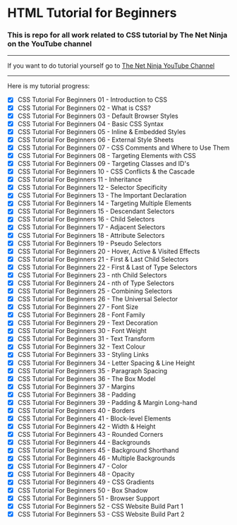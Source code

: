 # HTML Tutorial for Beginners

### This is repo for all work related to CSS tutorial by The Net Ninja on the YouTube channel

---

If you want to do tutorial yourself go to [The Net Ninja YouTube Channel](https://www.youtube.com/playlist?list=PL4cUxeGkcC9gQeDH6xYhmO-db2mhoTSrT "To the site")

---

Here is my tutorial progress:

* [x] CSS Tutorial For Beginners 01 - Introduction to CSS
* [x] CSS Tutorial For Beginners 02 - What is CSS?
* [x] CSS Tutorial For Beginners 03 - Default Browser Styles
* [x] CSS Tutorial For Beginners 04 - Basic CSS Syntax
* [x] CSS Tutorial For Beginners 05 - Inline & Embedded Styles
* [x] CSS Tutorial For Beginners 06 - External Style Sheets
* [x] CSS Tutorial For Beginners 07 - CSS Comments and Where to Use Them
* [x] CSS Tutorial For Beginners 08 - Targeting Elements with CSS
* [x] CSS Tutorial For Beginners 09 - Targeting Classes and ID's
* [x] CSS Tutorial For Beginners 10 - CSS Conflicts & the Cascade
* [x] CSS Tutorial For Beginners 11 - Inheritance
* [x] CSS Tutorial For Beginners 12 - Selector Specificity
* [x] CSS Tutorial For Beginners 13 - The Important Declaration
* [x] CSS Tutorial For Beginners 14 - Targeting Multiple Elements
* [x] CSS Tutorial For Beginners 15 - Descendant Selectors
* [x] CSS Tutorial For Beginners 16 - Child Selectors
* [x] CSS Tutorial For Beginners 17 - Adjacent Selectors
* [x] CSS Tutorial For Beginners 18 - Attribute Selectors
* [x] CSS Tutorial For Beginners 19 - Pseudo Selectors
* [x] CSS Tutorial For Beginners 20 - Hover, Active & Visited Effects
* [x] CSS Tutorial For Beginners 21 - First & Last Child Selectors
* [x] CSS Tutorial For Beginners 22 - First & Last of Type Selectors
* [x] CSS Tutorial For Beginners 23 - nth Child Selectors
* [x] CSS Tutorial For Beginners 24 - nth of Type Selectors
* [x] CSS Tutorial For Beginners 25 - Combining Selectors
* [x] CSS Tutorial For Beginners 26 - The Universal Selector
* [x] CSS Tutorial For Beginners 27 - Font Size
* [x] CSS Tutorial For Beginners 28 - Font Family
* [x] CSS Tutorial For Beginners 29 - Text Decoration
* [x] CSS Tutorial For Beginners 30 - Font Weight
* [x] CSS Tutorial For Beginners 31 - Text Transform
* [x] CSS Tutorial For Beginners 32 - Text Colour
* [x] CSS Tutorial For Beginners 33 - Styling Links
* [x] CSS Tutorial For Beginners 34 - Letter Spacing & Line Height
* [x] CSS Tutorial For Beginners 35 - Paragraph Spacing
* [x] CSS Tutorial For Beginners 36 - The Box Model
* [x] CSS Tutorial For Beginners 37 - Margins
* [x] CSS Tutorial For Beginners 38 - Padding
* [x] CSS Tutorial For Beginners 39 - Padding & Margin Long-hand
* [x] CSS Tutorial For Beginners 40 - Borders
* [x] CSS Tutorial For Beginners 41 - Block-level Elements
* [x] CSS Tutorial For Beginners 42 - Width & Height
* [x] CSS Tutorial For Beginners 43 - Rounded Corners
* [x] CSS Tutorial For Beginners 44 - Backgrounds
* [x] CSS Tutorial For Beginners 45 - Background Shorthand
* [x] CSS Tutorial For Beginners 46 - Multiple Backgrounds
* [x] CSS Tutorial For Beginners 47 - Color
* [x] CSS Tutorial For Beginners 48 - Opacity
* [x] CSS Tutorial For Beginners 49 - CSS Gradients
* [x] CSS Tutorial For Beginners 50 - Box Shadow
* [x] CSS Tutorial For Beginners 51 - Browser Support
* [x] CSS Tutorial For Beginners 52 - CSS Website Build Part 1
* [x] CSS Tutorial For Beginners 53 - CSS Website Build Part 2